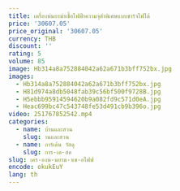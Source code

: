 ```yaml
---
title: เครื่องพ่นยาฆ่าเชื้อไฟฟ้าความจุต่ําพิเศษแบบชาร์จไฟได้
price: '30607.05'
price_original: '30607.05'
currency: THB
discount: ''
rating: 5
volume: 85
image: Hb314a8a752884042a62a671b3bff752bx.jpg
images:
  - Hb314a8a752884042a62a671b3bff752bx.jpg
  - H81d974a8db5048fab39c56bf500f9728B.jpg
  - H5ebbb95914594620b9a082fd9c571d0eA.jpg
  - Heac699bc47c543748fe53d491cb9b396o.jpg
video: 251767852542.mp4
categories:
  - name: บ้านและสวน
    slug: านและสวน
  - name: การ์เด้น วัสดุ
    slug: การ-เด-สด
slug: เคร-องพ-นยาฆ-าเช-อไฟฟ
encode: okukEuY
lang: th
---
```

  